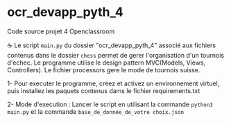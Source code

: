 # ocr_devapp_pyth_4
Code source projet 4 Openclassroom

☕ Le script `main.py` du dossier "ocr_devapp_pyth_4" associé aux fichiers contenus dans le dossier `chess` permet de gerer l'organisation d'un tournois d'echec. Le programme utilise le design pattern MVC(Models, Views, Controllers). Le fichier processors gere le mode de tournois suisse. 

1- Pour executer le programme, créez et activez un environnement virtuel, puis installez les paquets contenus dams le fichier requirements.txt

2- Mode d'execution : Lancer le script en utilisant la commande `python3 main.py` et la commande `base_de_donnée_de_votre choix.json`
